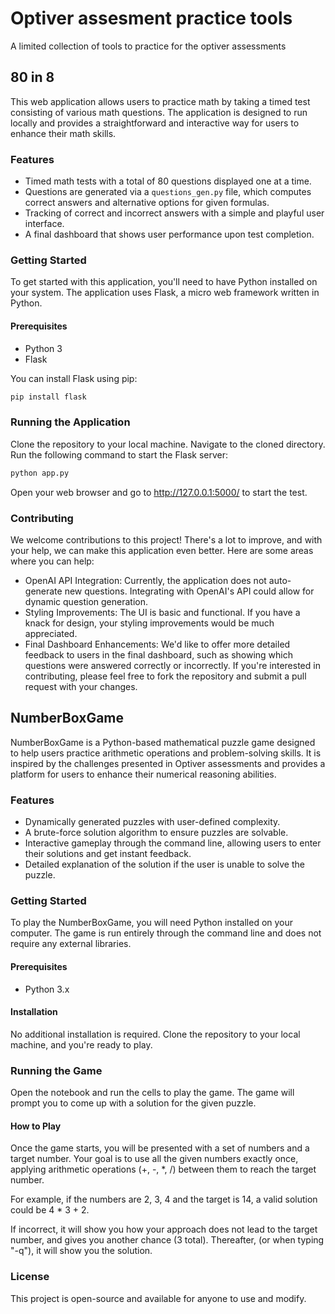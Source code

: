 # Optiver assesment practice tools

A limited collection of tools to practice for the optiver assessments

## 80 in 8
This web application allows users to practice math by taking a timed test consisting of various math questions. The application is designed to run locally and provides a straightforward and interactive way for users to enhance their math skills.

### Features

- Timed math tests with a total of 80 questions displayed one at a time.
- Questions are generated via a `questions_gen.py` file, which computes correct answers and alternative options for given formulas.
- Tracking of correct and incorrect answers with a simple and playful user interface.
- A final dashboard that shows user performance upon test completion.

### Getting Started

To get started with this application, you'll need to have Python installed on your system. The application uses Flask, a micro web framework written in Python.

#### Prerequisites

- Python 3
- Flask

You can install Flask using pip:

```bash
pip install flask
```

### Running the Application
Clone the repository to your local machine.
Navigate to the cloned directory.
Run the following command to start the Flask server:

```bash
python app.py
```

Open your web browser and go to http://127.0.0.1:5000/ to start the test.

### Contributing
We welcome contributions to this project! There's a lot to improve, and with your help, we can make this application even better. Here are some areas where you can help:

- OpenAI API Integration: Currently, the application does not auto-generate new questions. Integrating with OpenAI's API could allow for dynamic question generation.
- Styling Improvements: The UI is basic and functional. If you have a knack for design, your styling improvements would be much appreciated.
- Final Dashboard Enhancements: We'd like to offer more detailed feedback to users in the final dashboard, such as showing which questions were answered correctly or incorrectly.
If you're interested in contributing, please feel free to fork the repository and submit a pull request with your changes.


## NumberBoxGame

NumberBoxGame is a Python-based mathematical puzzle game designed to help users practice arithmetic operations and problem-solving skills. It is inspired by the challenges presented in Optiver assessments and provides a platform for users to enhance their numerical reasoning abilities.

### Features

- Dynamically generated puzzles with user-defined complexity.
- A brute-force solution algorithm to ensure puzzles are solvable.
- Interactive gameplay through the command line, allowing users to enter their solutions and get instant feedback.
- Detailed explanation of the solution if the user is unable to solve the puzzle.

### Getting Started

To play the NumberBoxGame, you will need Python installed on your computer. The game is run entirely through the command line and does not require any external libraries.

#### Prerequisites

- Python 3.x

#### Installation

No additional installation is required. Clone the repository to your local machine, and you're ready to play.

### Running the Game
Open the notebook and run the cells to play the game. The game will prompt you to come up with a solution for the given puzzle.

#### How to Play
Once the game starts, you will be presented with a set of numbers and a target number. Your goal is to use all the given numbers exactly once, applying arithmetic operations (+, -, *, /) between them to reach the target number.

For example, if the numbers are 2, 3, 4 and the target is 14, a valid solution could be 4 * 3 + 2.

If incorrect, it will show you how your approach does not lead to the target number, and gives you another chance (3 total). Thereafter, (or when typing "-q"), it will show you the solution.


### License
This project is open-source and available for anyone to use and modify.



